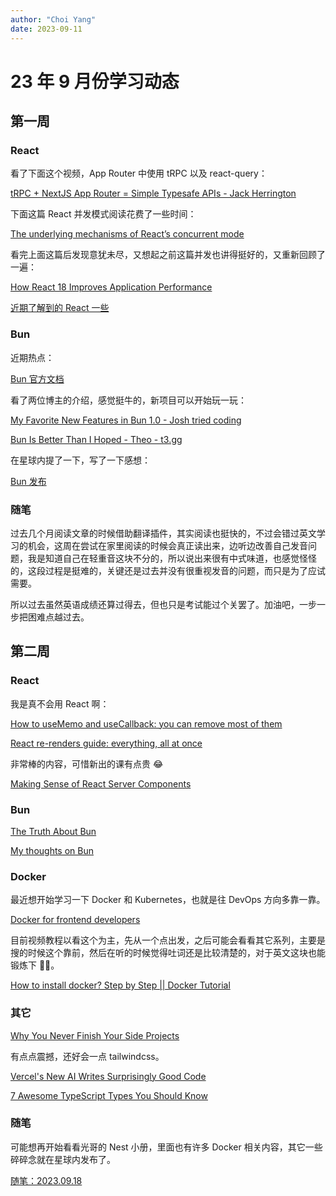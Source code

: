 ```yaml
---
author: "Choi Yang"
date: 2023-09-11
---
```


# 23 年 9 月份学习动态

## 第一周

### React

看了下面这个视频，App Router 中使用 tRPC 以及 react-query：

[tRPC + NextJS App Router = Simple Typesafe APIs - Jack Herrington](https://www.youtube.com/watch?v=qCLV0Iaq9zU)

下面这篇 React 并发模式阅读花费了一些时间：

[The underlying mechanisms of React’s concurrent mode](https://andreigatej.dev/blog/the-underlying-mechanisms-of-reacts-concurrent-mode/)

看完上面这篇后发现意犹未尽，又想起之前这篇并发也讲得挺好的，又重新回顾了一遍：

[How React 18 Improves Application Performance](https://vercel.com/blog/how-react-18-improves-application-performance)

[近期了解到的 React 一些](https://t.zsxq.com/123yzWHCj)

### Bun

近期热点：

[Bun 官方文档](https://bun.sh/)

看了两位博主的介绍，感觉挺牛的，新项目可以开始玩一玩：

[My Favorite New Features in Bun 1.0 - Josh tried coding](https://www.youtube.com/watch?v=EJv2Hmhg95w)

[Bun Is Better Than I Hoped - Theo - t3․gg](https://www.youtube.com/watch?v=dQkv5C-Lfkw)

在星球内提了一下，写了一下感想：

[Bun 发布](https://t.zsxq.com/12B9FiQTM)

### 随笔

过去几个月阅读文章的时候借助翻译插件，其实阅读也挺快的，不过会错过英文学习的机会，这周在尝试在家里阅读的时候会真正读出来，边听边改善自己发音问题，我是知道自己在轻重音这块不分的，所以说出来很有中式味道，也感觉怪怪的，这段过程是挺难的，关键还是过去并没有很重视发音的问题，而只是为了应试需要。

所以过去虽然英语成绩还算过得去，但也只是考试能过个关罢了。加油吧，一步一步把困难点越过去。

## 第二周

### React

我是真不会用 React 啊：

[How to useMemo and useCallback: you can remove most of them](https://www.developerway.com/posts/how-to-use-memo-use-callback)

[React re-renders guide: everything, all at once](https://www.developerway.com/posts/react-re-renders-guide)

非常棒的内容，可惜新出的课有点贵 😂

[Making Sense of React Server Components](https://www.joshwcomeau.com/react/server-components/)

### Bun

[The Truth About Bun](https://www.youtube.com/watch?v=1xoy8Q5o8ws)

[My thoughts on Bun](https://www.youtube.com/watch?v=z_66kDwxwBI)

### Docker

最近想开始学习一下 Docker 和 Kubernetes，也就是往 DevOps 方向多靠一靠。

[Docker for frontend developers](https://levelup.gitconnected.com/docker-for-frontend-developers-4eeaedf10dc7)

目前视频教程以看这个为主，先从一个点出发，之后可能会看看其它系列，主要是搜的时候这个靠前，然后在听的时候觉得吐词还是比较清楚的，对于英文这块也能锻炼下 👂🏻。

[How to install docker? Step by Step || Docker Tutorial](https://www.youtube.com/watch?v=wH9XesmPUOk&list=PLy7NrYWoggjwPggqtFsI_zMAwvG0SqYCb)

### 其它

[Why You Never Finish Your Side Projects](https://www.youtube.com/watch?v=DGHIjLMMKdk)

有点点震撼，还好会一点 tailwindcss。

[Vercel's New AI Writes Surprisingly Good Code](https://www.youtube.com/watch?v=xNG4zXpU1QA&t=3s)

[7 Awesome TypeScript Types You Should Know](https://www.youtube.com/watch?v=q5DFpyIN5Xs)

### 随笔

可能想再开始看看光哥的 Nest 小册，里面也有许多 Docker 相关内容，其它一些碎碎念就在星球内发布了。


[随笔：2023.09.18](https://t.zsxq.com/12nzBvMax)